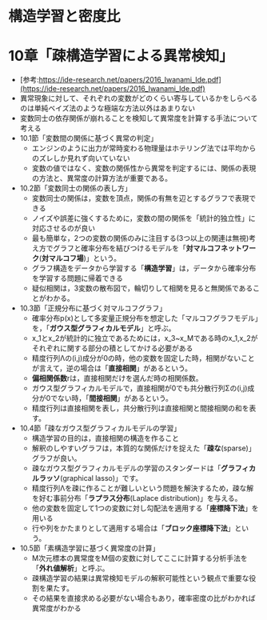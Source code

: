 # 構造学習と密度比
# 10章「疎構造学習による異常検知」
- [参考:https://ide-research.net/papers/2016_Iwanami_Ide.pdf](https://ide-research.net/papers/2016_Iwanami_Ide.pdf)
- 異常現象に対して、それぞれの変数がどのくらい寄与しているかをしらべるのは単純ベイズ法のような極端な方法以外はあまりない
- 変数同士の依存関係が崩れることを検知して異常度を計算する手法について考える
- 10.1節「変数間の関係に基づく異常の判定」
  - エンジンのように出力が常時変わる物理量はホテリング法では平均からのズレしか見れず向いていない
  - 変数の値ではなく、変数の関係性から異常を判定するには、関係の表現の方法と、異常度の計算方法が重要である。
- 10.2節「変数同士の関係の表し方」
  - 変数同士の関係は，変数を頂点，関係の有無を辺とするグラフで表現できる
  - ノイズや誤差に強くするために，変数の間の関係を「統計的独立性」に対応させるのが良い
  - 最も簡単な，2つの変数の関係のみに注目する(3つ以上の関連は無視)考え方でグラフと確率分布を結びつけるモデルを「**対マルコフネットワーク**(**対マルコフ場**)」という。
  - グラフ構造をデータから学習する「**構造学習**」は，データから確率分布を学習する問題に帰着できる
  - 疑似相関は，3変数の散布図で，輪切りして相関を見ると無関係であることがわかる。
- 10.3節「正規分布に基づく対マルコフグラフ」
  - 確率分布p(x)として多変量正規分布を想定した「マルコフグラフモデル」を，「**ガウス型グラフィカルモデル**」と呼ぶ。
  - x_1とx_2が統計的に独立であるためには，x_3~x_Mである時のx_1,x_2がそれぞれに関する部分の積としてかける必要がある
  - 精度行列Λの(i,j)成分が0の時，他の変数を固定した時，相関がないことが言えて，逆の場合は「**直接相関**」があるという。
  - **偏相関係数**rは，直接相関だけを選んだ時の相関係数。
  - ガウス型グラフィカルモデルで，直接相関が0でも共分散行列Σの(i,j)成分が0でない時，「**間接相関**」があるという。
  - 精度行列は直接相関を表し，共分散行列は直接相関と間接相関の和を表す。
- 10.4節「疎なガウス型グラフィカルモデルの学習」
  - 構造学習の目的は，直接相関の構造を作ること
  - 解釈のしやすいグラフは，本質的な関係だけを捉えた「**疎な**(sparse)」グラフが良い。
  - 疎なガウス型グラフィカルモデルの学習のスタンダードは「**グラフィカルラッソ**(graphical lasso)」です。
  - 精度行列Λを疎に作ることが難しいという問題を解決するため，疎な解を好む事前分布「**ラプラス分布**(Laplace distribution)」を与える。
  - 他の変数を固定して1つの変数に対し勾配法を適用する「**座標降下法**」を用いる
  - 行や列をかたまりとして適用する場合は「**ブロック座標降下法**」という。
- 10.5節「素構造学習に基づく異常度の計算」
  - M次元標本の異常度をM個の変数に対してここに計算する分析手法を「**外れ値解析**」と呼ぶ。
  - 疎構造学習の結果は異常検知モデルの解釈可能性という観点で重要な役割を果たす。
  - その結果を直接求める必要がない場合もあり，確率密度の比がわかれば異常度がわかる
